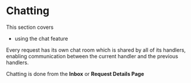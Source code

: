# Chatting

This section covers

- using the chat feature

Every request has its own chat room which is shared by all of its handlers, enabling communication between the current handler and the previous handlers.

Chatting is done from the **Inbox** or **Request Details Page**
